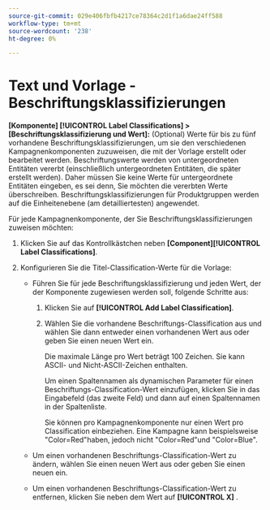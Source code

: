 ```yaml
---
source-git-commit: 029e406fbfb4217ce78364c2d1f1a6dae24ff588
workflow-type: tm+mt
source-wordcount: '238'
ht-degree: 0%

---
```

# Text und Vorlage - Beschriftungsklassifizierungen

**\[Komponente\] [!UICONTROL Label Classifications] > \[Beschriftungsklassifizierung und Wert\]:** (Optional) Werte für bis zu fünf vorhandene Beschriftungsklassifizierungen, um sie den verschiedenen Kampagnenkomponenten zuzuweisen, die mit der Vorlage erstellt oder bearbeitet werden. Beschriftungswerte werden von untergeordneten Entitäten vererbt (einschließlich untergeordneten Entitäten, die später erstellt werden). Daher müssen Sie keine Werte für untergeordnete Entitäten eingeben, es sei denn, Sie möchten die vererbten Werte überschreiben. Beschriftungsklassifizierungen für Produktgruppen werden auf die Einheitenebene (am detailliertesten) angewendet.

Für jede Kampagnenkomponente, der Sie Beschriftungsklassifizierungen zuweisen möchten:

1. Klicken Sie auf das Kontrollkästchen neben **\[Component\][!UICONTROL Label Classifications]**.

1. Konfigurieren Sie die Titel-Classification-Werte für die Vorlage:

   * Führen Sie für jede Beschriftungsklassifizierung und jeden Wert, der der Komponente zugewiesen werden soll, folgende Schritte aus:

      1. Klicken Sie auf **[!UICONTROL Add Label Classification]**.

      1. Wählen Sie die vorhandene Beschriftungs-Classification aus und wählen Sie dann entweder einen vorhandenen Wert aus oder geben Sie einen neuen Wert ein.

         Die maximale Länge pro Wert beträgt 100 Zeichen. Sie kann ASCII- und Nicht-ASCII-Zeichen enthalten.

         Um einen Spaltennamen als dynamischen Parameter für einen Beschriftungs-Classification-Wert einzufügen, klicken Sie in das Eingabefeld (das zweite Feld) und dann auf einen Spaltennamen in der Spaltenliste.

         Sie können pro Kampagnenkomponente nur einen Wert pro Classification einbeziehen. Eine Kampagne kann beispielsweise &quot;Color=Red&quot;haben, jedoch nicht &quot;Color=Red&quot;und &quot;Color=Blue&quot;.

   * Um einen vorhandenen Beschriftungs-Classification-Wert zu ändern, wählen Sie einen neuen Wert aus oder geben Sie einen neuen ein.

   * Um einen vorhandenen Beschriftungs-Classification-Wert zu entfernen, klicken Sie neben dem Wert auf **[!UICONTROL X]** .
